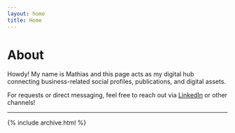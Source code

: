 ```yaml
---
layout: home
title: Home
---
```


# About

Howdy! My name is Mathias and this page acts as my digital hub connecting business-related social profiles, publications, and digital assets. 

For requests or direct messaging, feel free to reach out via <a href='https://www.linkedin.com/in/mathiaskemeter'>LinkedIn</a> or other channels!

---

{% include archive.html %}
